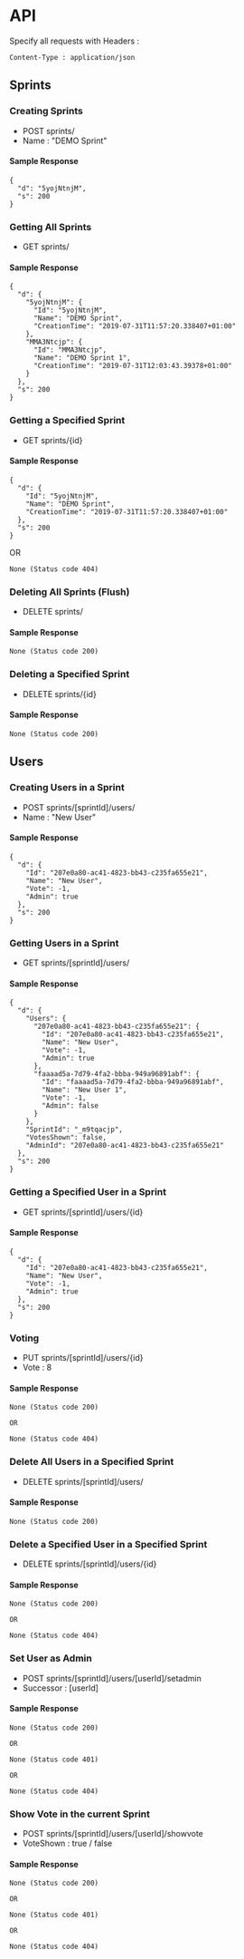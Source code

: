 # API

Specify all requests with Headers :

```
Content-Type : application/json
```

## Sprints

### Creating Sprints

* POST sprints/ 
* Name : "DEMO Sprint"

#### Sample Response

```
{
  "d": "5yojNtnjM",
  "s": 200
}
```

### Getting All Sprints

* GET sprints/

#### Sample Response

```
{
  "d": {
    "5yojNtnjM": {
      "Id": "5yojNtnjM",
      "Name": "DEMO Sprint",
      "CreationTime": "2019-07-31T11:57:20.338407+01:00"
    },
    "MMA3Ntcjp": {
      "Id": "MMA3Ntcjp",
      "Name": "DEMO Sprint 1",
      "CreationTime": "2019-07-31T12:03:43.39378+01:00"
    }
  },
  "s": 200
}
```

### Getting a Specified Sprint

* GET sprints/{id}

#### Sample Response

```
{
  "d": {
    "Id": "5yojNtnjM",
    "Name": "DEMO Sprint",
    "CreationTime": "2019-07-31T11:57:20.338407+01:00"
  },
  "s": 200
}
```

OR

```
None (Status code 404)
```

### Deleting All Sprints (Flush)

* DELETE sprints/

#### Sample Response

```
None (Status code 200)
```

### Deleting a Specified Sprint

* DELETE sprints/{id}

#### Sample Response

```
None (Status code 200)
```

## Users

### Creating Users in a Sprint

* POST sprints/[sprintId]/users/
* Name : "New User"

#### Sample Response

```
{
  "d": {
    "Id": "207e0a80-ac41-4823-bb43-c235fa655e21",
    "Name": "New User",
    "Vote": -1,
    "Admin": true
  },
  "s": 200
}
```

### Getting Users in a Sprint

* GET sprints/[sprintId]/users/

#### Sample Response

```
{
  "d": {
    "Users": {
      "207e0a80-ac41-4823-bb43-c235fa655e21": {
        "Id": "207e0a80-ac41-4823-bb43-c235fa655e21",
        "Name": "New User",
        "Vote": -1,
        "Admin": true
      },
      "faaaad5a-7d79-4fa2-bbba-949a96891abf": {
        "Id": "faaaad5a-7d79-4fa2-bbba-949a96891abf",
        "Name": "New User 1",
        "Vote": -1,
        "Admin": false
      }
    },
    "SprintId": "_m9tqacjp",
    "VotesShown": false,
    "AdminId": "207e0a80-ac41-4823-bb43-c235fa655e21"
  },
  "s": 200
}
```

### Getting a Specified User in a Sprint

* GET sprints/[sprintId]/users/{id}

#### Sample Response

```
{
  "d": {
    "Id": "207e0a80-ac41-4823-bb43-c235fa655e21",
    "Name": "New User",
    "Vote": -1,
    "Admin": true
  },
  "s": 200
}
```

### Voting

* PUT sprints/[sprintId]/users/{id}
* Vote : 8

#### Sample Response

```
None (Status code 200)

OR

None (Status code 404)
```

### Delete All Users in a Specified Sprint

* DELETE sprints/[sprintId]/users/

#### Sample Response

```
None (Status code 200)
```

### Delete a Specified User in a Specified Sprint

* DELETE sprints/[sprintId]/users/{id}

#### Sample Response

```
None (Status code 200)

OR

None (Status code 404)
```

### Set User as Admin

* POST sprints/[sprintId]/users/[userId]/setadmin
* Successor : [userId]

#### Sample Response

```
None (Status code 200)

OR 

None (Status code 401)

OR

None (Status code 404)
```

### Show Vote in the current Sprint

* POST sprints/[sprintId]/users/[userId]/showvote
* VoteShown : true / false

#### Sample Response

```
None (Status code 200)

OR

None (Status code 401)

OR

None (Status code 404)
```
